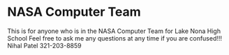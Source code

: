 # NASA Computer Team
This is for anyone who is in the NASA Computer Team for Lake Nona High School
Feel free to ask me any questions at any time if you are confused!!!
Nihal Patel
321-203-8859
